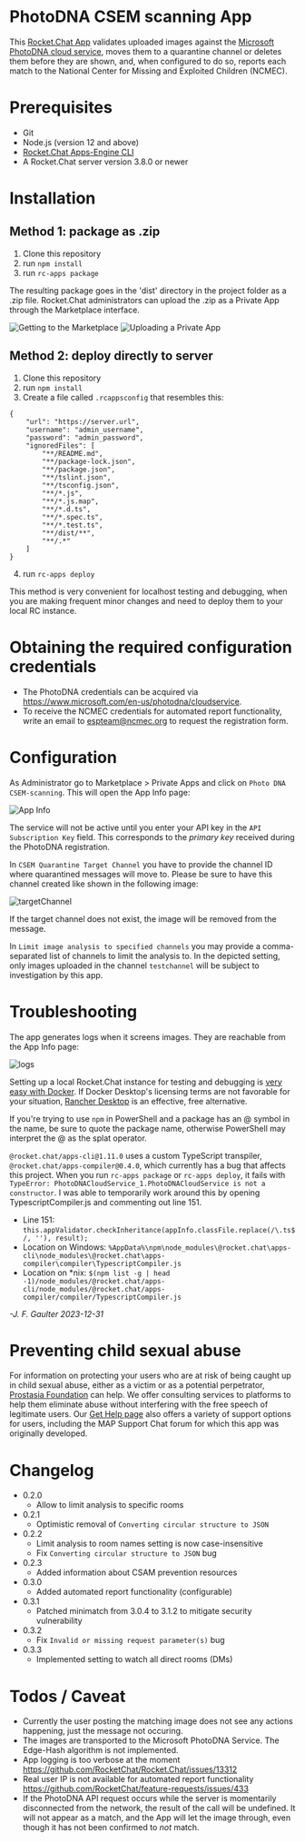 PhotoDNA CSEM scanning App
==========================

This [Rocket.Chat App](https://developer.rocket.chat/apps-engine/) validates uploaded images against the [Microsoft PhotoDNA cloud service](https://www.microsoft.com/en-us/photodna), moves them to a quarantine channel or deletes them before they are shown, and, when configured to do so, reports each match to the National Center for Missing and Exploited Children (NCMEC).

Prerequisites
=============

* Git
* Node.js (version 12 and above)
* [Rocket.Chat Apps-Engine CLI](https://developer.rocket.chat/apps-engine/getting-started/rocket.chat-app-engine-cli)
* A Rocket.Chat server version 3.8.0 or newer

Installation
============

Method 1: package as .zip
-------------------------

1. Clone this repository
2. run `npm install`
3. run `rc-apps package`

The resulting package goes in the 'dist' directory in the project folder as a .zip file. Rocket.Chat administrators can upload the .zip as a Private App through the Marketplace interface.

![Getting to the Marketplace](doc/marketplace.png)
![Uploading a Private App](doc/installPrivateApp.png)

Method 2: deploy directly to server
-----------------------------------

1. Clone this repository
2. run `npm install`
3. Create a file called ``.rcappsconfig`` that resembles this:
```
{
    "url": "https://server.url",
    "username": "admin_username",
    "password": "admin_password",
    "ignoredFiles": [
        "**/README.md",
        "**/package-lock.json",
        "**/package.json",
        "**/tslint.json",
        "**/tsconfig.json",
        "**/*.js",
        "**/*.js.map",
        "**/*.d.ts",
        "**/*.spec.ts",
        "**/*.test.ts",
        "**/dist/**",
        "**/.*"
    ]
}
```
4. run `rc-apps deploy`

This method is very convenient for localhost testing and debugging, when you are making frequent minor changes and need to deploy them to your local RC instance.

Obtaining the required configuration credentials
================================================

* The PhotoDNA credentials can be acquired via https://www.microsoft.com/en-us/photodna/cloudservice.
* To receive the NCMEC credentials for automated report functionality, write an email to espteam@ncmec.org to request the registration form.

Configuration
=============

As Administrator go to Marketplace > Private Apps and click on `Photo DNA CSEM-scanning`. This will open the App Info page:

![App Info](doc/settings.png)

The service will not be active until you enter your API key in the `API Subscription Key` field. This corresponds to the *primary key* received during the PhotoDNA registration.

In `CSEM Quarantine Target Channel` you have to provide the channel ID where quarantined messages will move to. Please be sure to have this channel created like shown in the following image:

![targetChannel](doc/privateQuarantineChannel.png)

If the target channel does not exist, the image will be removed from the message.

In `Limit image analysis to specified channels` you may provide a comma-separated list of channels to limit the analysis to. In the depicted setting, only images uploaded in the channel `testchannel` will be subject to investigation by this app.

Troubleshooting
===============

The app generates logs when it screens images. They are reachable from the App Info page:

![logs](doc/logs.png)

Setting up a local Rocket.Chat instance for testing and debugging is [very easy with Docker](https://docs.rocket.chat/deploy/deploy-rocket.chat/deploy-with-docker-and-docker-compose). If Docker Desktop's licensing terms are not favorable for your situation, [Rancher Desktop](https://rancherdesktop.io/) is an effective, free alternative.

If you're trying to use `npm` in PowerShell and a package has an @ symbol in the name, be sure to quote the package name, otherwise PowerShell may interpret the @ as the splat operator.

`@rocket.chat/apps-cli@1.11.0` uses a custom TypeScript transpiler, `@rocket.chat/apps-compiler@0.4.0`, which currently has a bug that affects this project. When you run `rc-apps package` or `rc-apps deploy`, it fails with `TypeError: PhotoDNACloudService_1.PhotoDNACloudService is not a constructor`. I was able to temporarily work around this by opening TypescriptCompiler.js and commenting out line 151.
* Line 151: `this.appValidator.checkInheritance(appInfo.classFile.replace(/\.ts$/, ''), result);`
* Location on Windows: `%AppData%\npm\node_modules\@rocket.chat\apps-cli\node_modules\@rocket.chat\apps-compiler\compiler\TypescriptCompiler.js`
* Location on *nix: `$(npm list -g | head -1)/node_modules/@rocket.chat/apps-cli/node_modules/@rocket.chat/apps-compiler/compiler/TypescriptCompiler.js`

_-J. F. Gaulter 2023-12-31_


Preventing child sexual abuse
=============================
For information on protecting your users who are at risk of being caught up in child sexual abuse, either as a victim or as a potential perpetrator, [Prostasia Foundation](https://prostasia.org) can help. We offer consulting services to platforms to help them eliminate abuse without interfering with the free speech of legitimate users. Our [Get Help page](https://prostasia.org/get-help) also offers a variety of support options for users, including the MAP Support Chat forum for which this app was originally developed.

Changelog
=========
* 0.2.0 
  * Allow to limit analysis to specific rooms
* 0.2.1
  * Optimistic removal of `Converting circular structure to JSON`
* 0.2.2
  * Limit analysis to room names setting is now case-insensitive
  * Fix `Converting circular structure to JSON` bug
* 0.2.3
  * Added information about CSAM prevention resources
* 0.3.0
  * Added automated report functionality (configurable)
* 0.3.1
  * Patched minimatch from 3.0.4 to 3.1.2 to mitigate security vulnerability
* 0.3.2
  * Fix `Invalid or missing request parameter(s)` bug
* 0.3.3
  * Implemented setting to watch all direct rooms (DMs)

Todos / Caveat
==============

* Currently the user posting the matching image does not see any actions happening, just the message not occuring.
* The images are transported to the Microsoft PhotoDNA Service. The Edge-Hash algorithm is not implemented.
* App logging is too verbose at the moment https://github.com/RocketChat/Rocket.Chat/issues/13312
* Real user IP is not available for automated report functionality https://github.com/RocketChat/feature-requests/issues/433
* If the PhotoDNA API request occurs while the server is momentarily disconnected from the network, the result of the call will be undefined. It will not appear as a match, and the App will let the image through, even though it has not been confirmed to _not_ match.
